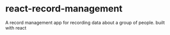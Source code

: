 # react-record-management
A record management app for recording data about a group of people. built with react 
